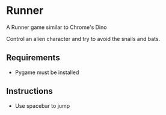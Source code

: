 # Runner
A Runner game similar to Chrome's Dino

Control an alien character and try to avoid the snails and bats.

## Requirements
- Pygame must be installed

## Instructions
- Use spacebar to jump
